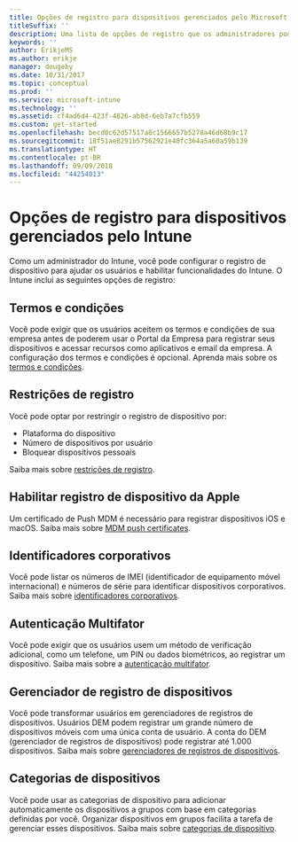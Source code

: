 ```yaml
---
title: Opções de registro para dispositivos gerenciados pelo Microsoft Intune
titleSuffix: ''
description: Uma lista de opções de registro que os administradores podem definir para dispositivos gerenciados pelo Microsoft Intune.
keywords: ''
author: ErikjeMS
ms.author: erikje
manager: dougeby
ms.date: 10/31/2017
ms.topic: conceptual
ms.prod: ''
ms.service: microsoft-intune
ms.technology: ''
ms.assetid: cf4ad6d4-423f-4826-ab8d-6eb7a7cfb559
ms.custom: get-started
ms.openlocfilehash: becd0c62d57517a8c1566657b5278a46d68b9c17
ms.sourcegitcommit: 18f51ae8291b57562921e40fc364a5a60a59b139
ms.translationtype: HT
ms.contentlocale: pt-BR
ms.lasthandoff: 09/09/2018
ms.locfileid: "44254013"
---
```

# <a name="enrollment-options-for-devices-managed-by-intune"></a>Opções de registro para dispositivos gerenciados pelo Intune

Como um administrador do Intune, você pode configurar o registro de dispositivo para ajudar os usuários e habilitar funcionalidades do Intune.  O Intune inclui as seguintes opções de registro:

## <a name="terms-and-conditions"></a>Termos e condições

Você pode exigir que os usuários aceitem os termos e condições de sua empresa antes de poderem usar o Portal da Empresa para registrar seus dispositivos e acessar recursos como aplicativos e email da empresa. A configuração dos termos e condições é opcional. Aprenda mais sobre os [termos e condições](terms-and-conditions-create.md).

## <a name="enrollment-restrictions"></a>Restrições de registro

Você pode optar por restringir o registro de dispositivo por:
- Plataforma do dispositivo
- Número de dispositivos por usuário
- Bloquear dispositivos pessoais

Saiba mais sobre [restrições de registro](enrollment-restrictions-set.md).

## <a name="enable-apple-device-enrollment"></a>Habilitar registro de dispositivo da Apple

Um certificado de Push MDM é necessário para registrar dispositivos iOS e macOS. Saiba mais sobre [MDM push certificates](apple-mdm-push-certificate-get.md).

## <a name="corporate-identifiers"></a>Identificadores corporativos

Você pode listar os números de IMEI (identificador de equipamento móvel internacional) e números de série para identificar dispositivos corporativos. Saiba mais sobre [identificadores corporativos](corporate-identifiers-add.md).
## <a name="multi-factor-authentication"></a>Autenticação Multifator

Você pode exigir que os usuários usem um método de verificação adicional, como um telefone, um PIN ou dados biométricos, ao registrar um dispositivo. Saiba mais sobre a [autenticação multifator](multi-factor-authentication.md).

## <a name="device-enrollment-manager"></a>Gerenciador de registro de dispositivos
Você pode transformar usuários em gerenciadores de registros de dispositivos.  Usuários DEM podem registrar um grande número de dispositivos móveis com uma única conta de usuário. A conta do DEM (gerenciador de registros de dispositivos) pode registrar até 1.000 dispositivos. Saiba mais sobre [gerenciadores de registros de dispositivos](device-enrollment-manager-enroll.md).

## <a name="device-categories"></a>Categorias de dispositivos

Você pode usar as categorias de dispositivo para adicionar automaticamente os dispositivos a grupos com base em categorias definidas por você. Organizar dispositivos em grupos facilita a tarefa de gerenciar esses dispositivos. Saiba mais sobre [categorias de dispositivo](device-group-mapping.md).
